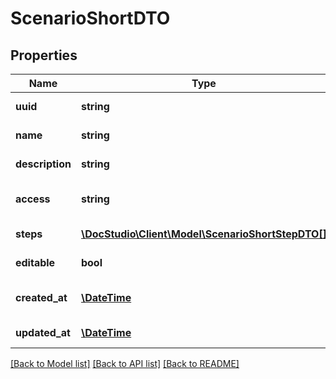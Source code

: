 # ScenarioShortDTO

## Properties
Name | Type | Description | Notes
------------ | ------------- | ------------- | -------------
**uuid** | **string** | Scenario uuid | [optional] 
**name** | **string** | Scenario name | [optional] 
**description** | **string** | Scenario description | [optional] 
**access** | **string** | Scenario access level | [optional] 
**steps** | [**\DocStudio\Client\Model\ScenarioShortStepDTO[]**](ScenarioShortStepDTO.md) | Scenario steps | [optional] 
**editable** | **bool** | Scenario editable | [optional] 
**created_at** | [**\DateTime**](\DateTime.md) | Scenario created date | [optional] 
**updated_at** | [**\DateTime**](\DateTime.md) | Scenario update date | [optional] 

[[Back to Model list]](../../README.md#documentation-for-models) [[Back to API list]](../../README.md#documentation-for-api-endpoints) [[Back to README]](../../README.md)

